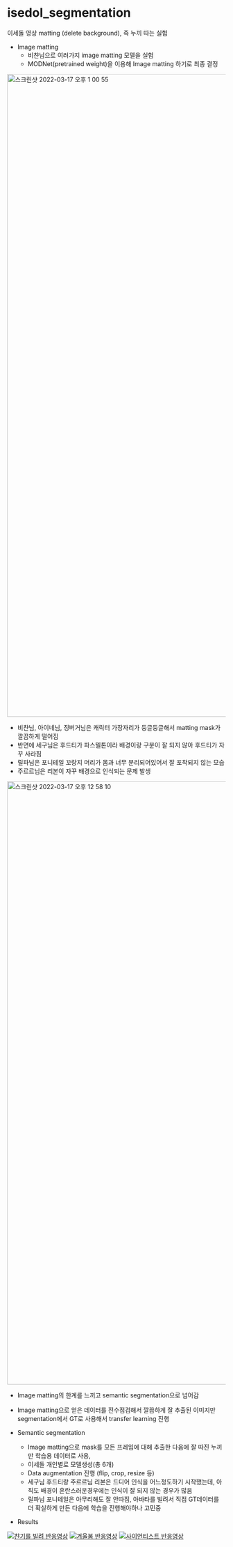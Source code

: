 # isedol_segmentation
이세돌 영상 matting (delete background), 즉 누끼 따는 실험
- Image matting
  - 비챤님으로 여러가지 image matting 모델을 실험
  - MODNet(pretrained weight)을 이용해 Image matting 하기로 최종 결정

<img width="1478" alt="스크린샷 2022-03-17 오후 1 00 55" src="https://user-images.githubusercontent.com/6532977/160552854-7bbba1c3-1b94-47e1-aa1e-3c2fb1931160.png">

  - 비챤님, 아이네님, 징버거님은 캐릭터 가장자리가 둥글둥글해서 matting mask가 깔끔하게 떨어짐
  - 반면에 세구님은 후드티가 파스텔톤이라 배경이랑 구분이 잘 되지 않아 후드티가 자꾸 사라짐
  - 릴파님은 포니테일 꼬랑지 머리가 몸과 너무 분리되어있어서 잘 포착되지 않는 모습
  - 주르르님은 리본이 자꾸 배경으로 인식되는 문제 발생
<img width="1387" alt="스크린샷 2022-03-17 오후 12 58 10" src="https://user-images.githubusercontent.com/6532977/160553135-785a31a0-8a66-4c35-a2a1-e1c9f8170410.png">

  - Image matting의 한계를 느끼고 semantic segmentation으로 넘어감
  - Image matting으로 얻은 데이터를 전수점검해서 깔끔하게 잘 추출된 이미지만 segmentation에서 GT로 사용해서 transfer learning 진행

- Semantic segmentation
  - Image matting으로 mask를 모든 프레임에 대해 추출한 다음에 잘 따진 누끼만 학습용 데이터로 사용,
  - 이세돌 개인별로 모델생성(총 6개)
  - Data augmentation 진행 (flip, crop, resize 등)
  - 세구님 후드티랑 주르르님 리본은 드디어 인식을 어느정도하기 시작했는데, 아직도 배경이 혼란스러운경우에는 인식이 잘 되지 않는 경우가 많음
  - 릴파님 포니테일은 아무리해도 잘 안따짐, 아바타를 빌려서 직접 GT데이터를 더 확실하게 만든 다음에 학습을 진행해야하나 고민중

- Results

[![챤기를 빌려 반응영상](http://img.youtube.com/vi/wcX7fQqaIe8/0.jpg)](https://youtu.be/wcX7fQqaIe8?t=0s)
[![겨울봄 반응영상](http://img.youtube.com/vi/KH5TlW0Njvg/0.jpg)](https://youtu.be/KH5TlW0Njvg?t=0s)
[![사이언티스트 반응영상](http://img.youtube.com/vi/o1p1PnMw7zc/0.jpg)](https://youtu.be/o1p1PnMw7zc?t=0s)
